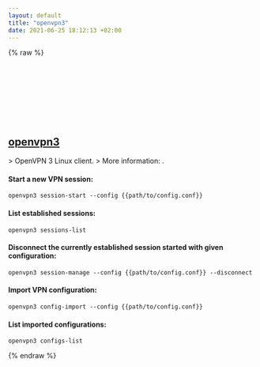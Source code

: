 ```yaml
---
layout: default
title: "openvpn3"
date: 2021-06-25 18:12:13 +02:00
---
```

{% raw %}
<h2 id="openvpn3">
  <a href="/en/linux/openvpn3.html">openvpn3</a> <a href="#openvpn3"><svg class="icon">
    <use href="/assets/images/unicode_sprite.svg#link" />
  </svg></a>
</h2>
> OpenVPN 3 Linux client.
> More information: <https://community.openvpn.net/openvpn/wiki/OpenVPN3Linux>.

#### Start a new VPN session:
```shell
openvpn3 session-start --config {{path/to/config.conf}}
```
#### List established sessions:
```shell
openvpn3 sessions-list
```
#### Disconnect the currently established session started with given configuration:
```shell
openvpn3 session-manage --config {{path/to/config.conf}} --disconnect
```
#### Import VPN configuration:
```shell
openvpn3 config-import --config {{path/to/config.conf}}
```
#### List imported configurations:
```shell
openvpn3 configs-list
```
{% endraw %}